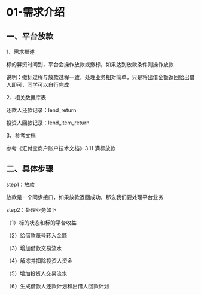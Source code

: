 # 01-需求介绍

## 一、平台放款

1、需求描述

标的募资时间到，平台会操作放款或撤标，如果达到放款条件则操作放款

说明：撤标过程与放款过程一致，处理业务相对简单，只是将出借金额返回给出借人即可，同学可以自行完成

2、相关数据库表

还款人还款记录：lend_return

投资人回款记录：lend_item_return

3、参考文档

参考《汇付宝商户账户技术文档》3.11 满标放款

## 二、具体步骤

step1：放款

放款是一个同步接口，如果放款返回成功，那么我们要处理平台业务

step2：处理业务如下

（1）标的状态和标的平台收益

（2）给借款账号转入金额

（3）增加借款交易流水

（4）解冻并扣除投资人资金

（5）增加投资人交易流水

（6）生成借款人还款计划和出借人回款计划
